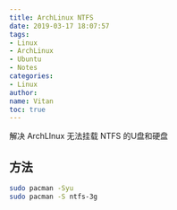 ```yaml
---
title: ArchLinux NTFS
date: 2019-03-17 18:07:57
tags:
- Linux
- ArchLinux
- Ubuntu
- Notes
categories: 
- Linux
author:
name: Vitan
toc: true
---
```

解决 ArchLInux 无法挂载 NTFS 的U盘和硬盘
<!--more-->

## 方法
```bash
sudo pacman -Syu 
sudo pacman -S ntfs-3g 
```  